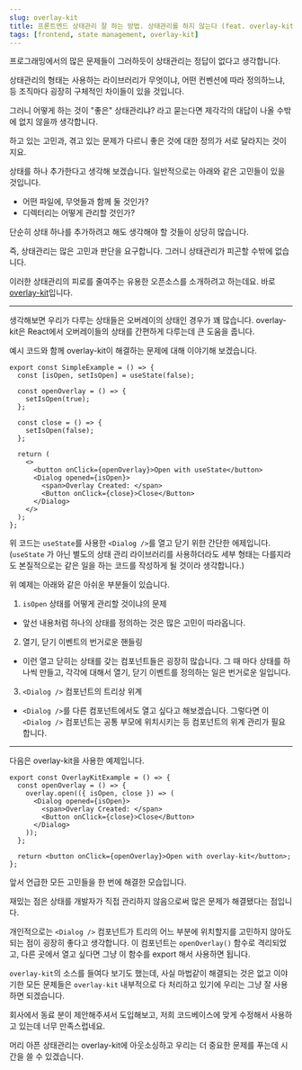 ```yaml
---
slug: overlay-kit
title: 프론트엔드 상태관리 잘 하는 방법. 상태관리를 하지 않는다 (feat. overlay-kit)
tags: [frontend, state management, overlay-kit]
---
```


프로그래밍에서의 많은 문제들이 그러하듯이 상태관리는 정답이 없다고 생각합니다.

상태관리의 형태는 사용하는 라이브러리가 무엇이냐, 어떤 컨벤션에 따라 정의하느냐, 등 조직마다 굉장히 구체적인 차이들이 있을 것입니다.

그러니 어떻게 하는 것이 "좋은" 상태관리냐? 라고 묻는다면 제각각의 대답이 나올 수밖에 없지 않을까 생각합니다.

하고 있는 고민과, 겪고 있는 문제가 다르니 좋은 것에 대한 정의가 서로 달라지는 것이지요.

상태를 하나 추가한다고 생각해 보겠습니다. 일반적으로는 아래와 같은 고민들이 있을 것입니다.

- 어떤 파일에, 무엇들과 함께 둘 것인가?
- 디렉터리는 어떻게 관리할 것인가?

단순히 상태 하나를 추가하려고 해도 생각해야 할 것들이 상당히 많습니다.

즉, 상태관리는 많은 고민과 판단을 요구합니다. 그러니 상태관리가 피곤할 수밖에 없습니다.

이러한 상태관리의 피로를 줄여주는 유용한 오픈소스를 소개하려고 하는데요.
바로 [overlay-kit](https://overlay-kit.slash.page/ko)입니다.

---

생각해보면 우리가 다루는 상태들은 오버레이의 상태인 경우가 꽤 많습니다.
overlay-kit은 React에서 오버레이들의 상태를 간편하게 다루는데 큰 도움을 줍니다.

예시 코드와 함께 overlay-kit이 해결하는 문제에 대해 이야기해 보겠습니다.

```tsx
export const SimpleExample = () => {
  const [isOpen, setIsOpen] = useState(false);

  const openOverlay = () => {
    setIsOpen(true);
  };

  const close = () => {
    setIsOpen(false);
  };

  return (
    <>
      <button onClick={openOverlay}>Open with useState</button>
      <Dialog opened={isOpen}>
        <span>Overlay Created: </span>
        <Button onClick={close}>Close</Button>
      </Dialog>
    </>
  );
};
```

위 코드는 `useState`를 사용한 `<Dialog />`를 열고 닫기 위한 간단한 에제입니다. (`useState`
가 아닌 별도의 상태 관리 라이브러리를 사용하더라도 세부 형태는 다를지라도 본질적으로는 같은 일을 하는 코드를 작성하게 될 것이라 생각합니다.)

위 예제는 아래와 같은 아쉬운 부분들이 있습니다.

1. `isOpen` 상태를 어떻게 관리할 것이냐의 문제

- 앞선 내용처럼 하나의 상태를 정의하는 것은 많은 고민이 따라옵니다.

2. 열기, 닫기 이벤트의 번거로운 핸들링

- 이런 열고 닫히는 상태를 갖는 컴포넌트들은 굉장히 많습니다. 그 때 마다 상태를 하나씩 만들고, 각각에 대해서 열기, 닫기 이벤트를 정의하는 일은 번거로운 일입니다.

3. `<Dialog />` 컴포넌트의 트리상 위계

- `<Dialog />`를 다른 컴포넌트에서도 열고 싶다고 해보겠습니다. 그렇다면 이 `<Dialog />` 컴포넌트는 공통 부모에 위치시키는 등 컴포넌트의 위계 관리가 필요합니다.

---

다음은 overlay-kit을 사용한 예제입니다.

```tsx
export const OverlayKitExample = () => {
  const openOverlay = () => {
    overlay.open(({ isOpen, close }) => (
      <Dialog opened={isOpen}>
        <span>Overlay Created: </span>
        <Button onClick={close}>Close</Button>
      </Dialog>
    ));
  };

  return <button onClick={openOverlay}>Open with overlay-kit</button>;
};
```

앞서 언급한 모든 고민들을 한 번에 해결한 모습입니다.

재밌는 점은 상태를 개발자가 직접 관리하지 않음으로써 많은 문제가 해결됐다는 점입니다.

개인적으로는 `<Dialog />` 컴포넌트가 트리의 어느 부분에 위치할지를 고민하지 않아도 되는 점이 굉장히 좋다고 생각합니다. 이 컴포넌트는 `openOverlay()` 함수로 격리되었고, 다른 곳에서 열고 싶다면 그냥 이 함수를 export 해서 사용하면 됩니다.

`overlay-kit`의 소스를 들여다 보기도 했는데, 사실 마법같이 해결되는 것은 없고 이야기한 모든 문제들은 `overlay-kit` 내부적으로 다 처리하고 있기에 우리는 그냥 잘 사용하면 되겠습니다.

회사에서 동료 분이 제안해주셔서 도입해보고, 저희 코드베이스에 맞게 수정해서 사용하고 있는데 너무 만족스럽네요.

머리 아픈 상태관리는 overlay-kit에 아웃소싱하고 우리는 더 중요한 문제를 푸는데 시간을 쓸 수 있겠습니다.
